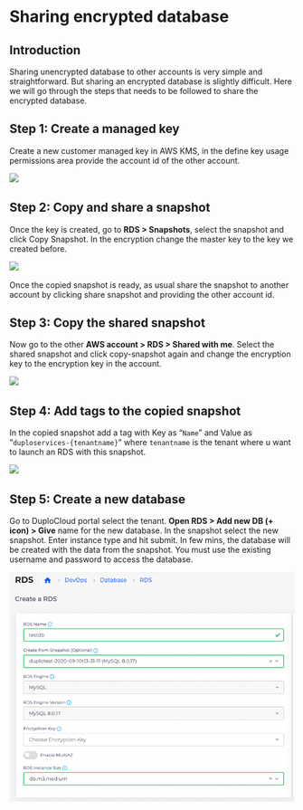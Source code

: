 # Sharing encrypted database

## Introduction <a href="#0-toc-title" id="0-toc-title"></a>

Sharing unencrypted database to other accounts is very simple and straightforward. But sharing an encrypted database is slightly difficult. Here we will go through the steps that needs to be followed to share the encrypted database.

## Step 1: Create a managed key <a href="#1-toc-title" id="1-toc-title"></a>

Create a new customer managed key in AWS KMS, in the define key usage permissions area provide the account id of the other account.

![](https://duplocloud.com/wp-content/uploads/2021/11/KMS-other-account.png)

## Step 2: Copy and share a snapshot <a href="#2-toc-title" id="2-toc-title"></a>

Once the key is created, go to **RDS > Snapshots**, select the snapshot and click Copy Snapshot. In the encryption change the master key to the key we created before.

![](https://duplocloud.com/wp-content/uploads/2021/11/KMS-copy-snapshot.png)

Once the copied snapshot is ready, as usual share the snapshot to another account by clicking share snapshot and providing the other account id.

## Step 3: Copy the shared snapshot <a href="#3-toc-title" id="3-toc-title"></a>

Now go to the other **AWS account > RDS > Shared with me**. Select the shared snapshot and click copy-snapshot again and change the encryption key to the encryption key in the account.

![](https://duplocloud.com/wp-content/uploads/2021/11/RDS-copysnapshot.png)

## Step 4: Add tags to the copied snapshot <a href="#4-toc-title" id="4-toc-title"></a>

In the copied snapshot add a tag with Key as “`Name`” and Value as “`duploservices-{tenantname}`” where `tenantname` is the tenant where u want to launch an RDS with this snapshot.

![](https://duplocloud.com/wp-content/uploads/2021/11/RDS-customtag.png)

## Step 5: Create a new database <a href="#5-toc-title" id="5-toc-title"></a>

Go to DuploCloud portal select the tenant. **Open RDS > Add new DB (+ icon) > Give** name for the new database. In the snapshot select the new snapshot. Enter instance type and hit submit. In few mins, the database will be created with the data from the snapshot. You must use the existing username and password to access the database.

![](<../../../.gitbook/assets/Screen Shot 2022-07-08 at 11.58.39 AM.png>)
